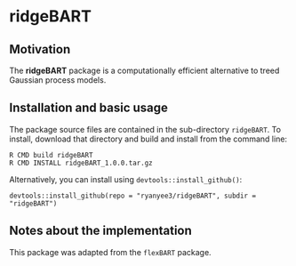 # ridgeBART

## Motivation
The **ridgeBART** package is a computationally efficient alternative to treed Gaussian process models.

## Installation and basic usage

The package source files are contained in the sub-directory `ridgeBART`.
To install, download that directory and build and install from the command line:
```
R CMD build ridgeBART
R CMD INSTALL ridgeBART_1.0.0.tar.gz
```

Alternatively, you can install using `devtools::install_github()`:
```
devtools::install_github(repo = "ryanyee3/ridgeBART", subdir = "ridgeBART")
```

## Notes about the implementation

This package was adapted from the `flexBART` package.